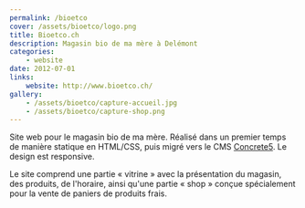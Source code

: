 ```yaml
---
permalink: /bioetco
cover: /assets/bioetco/logo.png
title: Bioetco.ch
description: Magasin bio de ma mère à Delémont
categories:
    - website
date: 2012-07-01
links:
    website: http://www.bioetco.ch/
gallery:
    - /assets/bioetco/capture-accueil.jpg
    - /assets/bioetco/capture-shop.png
---
```


Site web pour le magasin bio de ma mère.
Réalisé dans un premier temps de manière statique en HTML/CSS, puis migré vers le CMS [Concrete5](http://www.concrete5.org/).
Le design est responsive.

Le site comprend une partie « vitrine » avec la présentation du magasin, des produits, de l'horaire, ainsi qu'une partie « shop » conçue spécialement pour la vente de paniers de produits frais.
